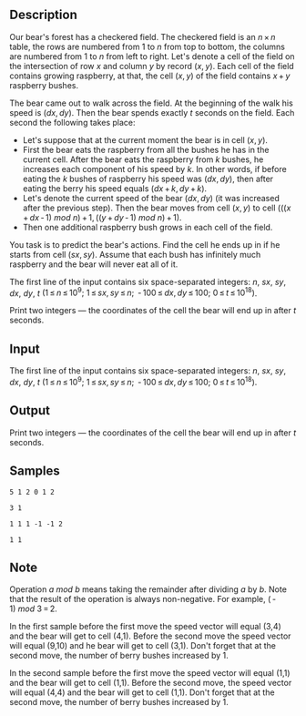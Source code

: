 ## Description

<div><p>Our bear's forest has a checkered field. The checkered field is an <span class="tex-span"><i>n</i> × <i>n</i></span> table, the rows are numbered from 1 to <span class="tex-span"><i>n</i></span> from top to bottom, the columns are numbered from 1 to <span class="tex-span"><i>n</i></span> from left to right. Let's denote a cell of the field on the intersection of row <span class="tex-span"><i>x</i></span> and column <span class="tex-span"><i>y</i></span> by record <span class="tex-span">(<i>x</i>, <i>y</i>)</span>. Each cell of the field contains growing raspberry, at that, the cell <span class="tex-span">(<i>x</i>, <i>y</i>)</span> of the field contains <span class="tex-span"><i>x</i> + <i>y</i></span> raspberry bushes.</p><p>The bear came out to walk across the field. At the beginning of the walk his speed is <span class="tex-span">(<i>dx</i>, <i>dy</i>)</span>. Then the bear spends exactly <span class="tex-span"><i>t</i></span> seconds on the field. Each second the following takes place:</p><ul> <li> Let's suppose that at the current moment the bear is in cell <span class="tex-span">(<i>x</i>, <i>y</i>)</span>. </li><li> First the bear eats the raspberry from all the bushes he has in the current cell. After the bear eats the raspberry from <span class="tex-span"><i>k</i></span> bushes, he increases each component of his speed by <span class="tex-span"><i>k</i></span>. In other words, if before eating the <span class="tex-span"><i>k</i></span> bushes of raspberry his speed was <span class="tex-span">(<i>dx</i>, <i>dy</i>)</span>, then after eating the berry his speed equals <span class="tex-span">(<i>dx</i> + <i>k</i>, <i>dy</i> + <i>k</i>)</span>. </li><li> Let's denote the current speed of the bear <span class="tex-span">(<i>dx</i>, <i>dy</i>)</span> (it was increased after the previous step). Then the bear moves from cell <span class="tex-span">(<i>x</i>, <i>y</i>)</span> to cell <span class="tex-span">(((<i>x</i> + <i>dx</i> - 1)&nbsp;<i>mod</i>&nbsp;<i>n</i>) + 1, ((<i>y</i> + <i>dy</i> - 1)&nbsp;<i>mod</i>&nbsp;<i>n</i>) + 1)</span>. </li><li> Then one additional raspberry bush grows in each cell of the field. </li></ul><p>You task is to predict the bear's actions. Find the cell he ends up in if he starts from cell <span class="tex-span">(<i>sx</i>, <i>sy</i>)</span>. Assume that each bush has infinitely much raspberry and the bear will never eat all of it.</p></div><div class="input-specification"><p>The first line of the input contains six space-separated integers: <span class="tex-span"><i>n</i></span>, <span class="tex-span"><i>sx</i></span>, <span class="tex-span"><i>sy</i></span>, <span class="tex-span"><i>dx</i></span>, <span class="tex-span"><i>dy</i></span>, <span class="tex-span"><i>t</i></span> <span class="tex-span">(1 ≤ <i>n</i> ≤ 10<sup class="upper-index">9</sup>;&nbsp;1 ≤ <i>sx</i>, <i>sy</i> ≤ <i>n</i>;&nbsp; - 100 ≤ <i>dx</i>, <i>dy</i> ≤ 100;&nbsp;0 ≤ <i>t</i> ≤ 10<sup class="upper-index">18</sup>)</span>.</p></div><div class="output-specification"><p>Print two integers — the coordinates of the cell the bear will end up in after <span class="tex-span"><i>t</i></span> seconds.</p></div>


## Input

<p>The first line of the input contains six space-separated integers: <span class="tex-span"><i>n</i></span>, <span class="tex-span"><i>sx</i></span>, <span class="tex-span"><i>sy</i></span>, <span class="tex-span"><i>dx</i></span>, <span class="tex-span"><i>dy</i></span>, <span class="tex-span"><i>t</i></span> <span class="tex-span">(1 ≤ <i>n</i> ≤ 10<sup class="upper-index">9</sup>;&nbsp;1 ≤ <i>sx</i>, <i>sy</i> ≤ <i>n</i>;&nbsp; - 100 ≤ <i>dx</i>, <i>dy</i> ≤ 100;&nbsp;0 ≤ <i>t</i> ≤ 10<sup class="upper-index">18</sup>)</span>.</p>


## Output

<p>Print two integers — the coordinates of the cell the bear will end up in after <span class="tex-span"><i>t</i></span> seconds.</p>


## Samples

```input1
5 1 2 0 1 2

```

```output1
3 1
```






```input2
1 1 1 -1 -1 2

```

```output2
1 1
```




## Note

<p>Operation <span class="tex-span"><i>a</i>&nbsp;<i>mod</i>&nbsp;<i>b</i></span> means taking the remainder after dividing <span class="tex-span"><i>a</i></span> by <span class="tex-span"><i>b</i></span>. Note that the result of the operation is always non-negative. For example, <span class="tex-span">( - 1)&nbsp;<i>mod</i>&nbsp;3 = 2</span>.</p><p>In the first sample before the first move the speed vector will equal (3,4) and the bear will get to cell (4,1). Before the second move the speed vector will equal (9,10) and he bear will get to cell (3,1). Don't forget that at the second move, the number of berry bushes increased by 1.</p><p>In the second sample before the first move the speed vector will equal (1,1) and the bear will get to cell (1,1). Before the second move, the speed vector will equal (4,4) and the bear will get to cell (1,1). Don't forget that at the second move, the number of berry bushes increased by 1.</p>

